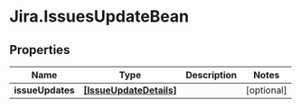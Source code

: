 # Jira.IssuesUpdateBean

## Properties

Name | Type | Description | Notes
------------ | ------------- | ------------- | -------------
**issueUpdates** | [**[IssueUpdateDetails]**](IssueUpdateDetails.md) |  | [optional] 


